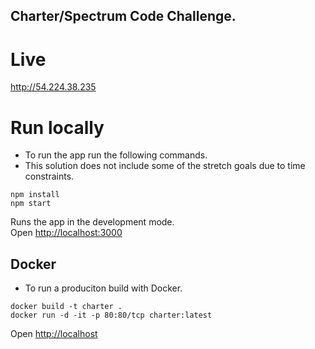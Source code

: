 ## Charter/Spectrum Code Challenge.


# Live
http://54.224.38.235


# Run locally

- To run the app run the following commands. 
- This solution does not include some of the stretch goals due to time constraints.

```
npm install
npm start
```

Runs the app in the development mode.\
Open [http://localhost:3000](http://localhost:3000)

## Docker

- To run a produciton build with Docker.

```
docker build -t charter .  
docker run -d -it -p 80:80/tcp charter:latest 
```

Open [http://localhost](http://localhost)
